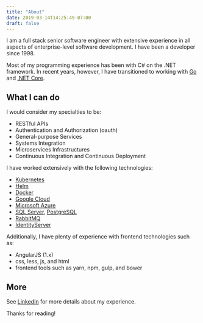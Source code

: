 ```yaml
---
title: "About"
date: 2019-03-14T14:25:49-07:00
draft: false
---
```


I am a full stack senior software engineer with extensive experience in all aspects of enterprise-level software development. I have been a developer since 1998.

Most of my programming experience has been with C# on the .NET framework. In recent years, however, I have transitioned to working with [Go](http://golang.org/) and [.NET Core](https://www.microsoft.com/net/).

## What I can do

I would consider my specialties to be:

* RESTful APIs
* Authentication and Authorization (oauth)
* General-purpose Services
* Systems Integration
* Microservices Infrastructures
* Continuous Integration and Continuous Deployment

I have worked extensively with the following technologies:

* [Kubernetes](https://kubernetes.io/)
* [Helm](https://helm.sh/)
* [Docker](https://www.docker.com/)
* [Google Cloud](https://cloud.google.com)
* [Microsoft Azure](https://azure.microsoft.com)
* [SQL Server](https://www.microsoft.com/en-us/sql-server/default.aspx), [PostgreSQL](https://www.postgresql.org/)
* [RabbitMQ](https://www.rabbitmq.com/)
* [IdentityServer](https://identityserver4.readthedocs.io/en/release/)

Additionally, I have plenty of experience with frontend technologies such as:

* AngularJS (1.x)
* css, less, js, and html
* frontend tools such as yarn, npm, gulp, and bower

## More

See [LinkedIn](https://www.linkedin.com/in/kevinnoone/) for more details about my experience.

Thanks for reading!